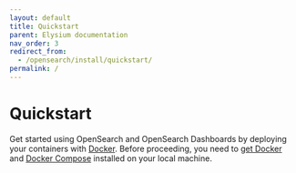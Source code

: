 ```yaml
---
layout: default
title: Quickstart
parent: Elysium documentation
nav_order: 3
redirect_from: 
  - /opensearch/install/quickstart/
permalink: /
---
```


# Quickstart

Get started using OpenSearch and OpenSearch Dashboards by deploying your containers with [Docker](https://www.docker.com/). Before proceeding, you need to [get Docker](https://docs.docker.com/get-docker/) and [Docker Compose](https://github.com/docker/compose) installed on your local machine. 